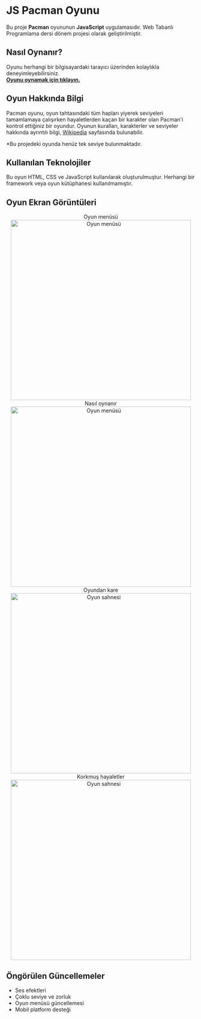
# JS Pacman Oyunu 
Bu proje **Pacman** oyununun **JavaScript** uygulamasıdır. Web Tabanlı Programlama dersi dönem projesi olarak geliştirilmiştir.


## Nasıl Oynanır?
Oyunu herhangi bir bilgisayardaki tarayıcı üzerinden kolaylıkla deneyimleyebilirsiniz. <br>
<a href="https://bilalyarmaci.github.io/pacman/" target="_blank"><b>Oyunu oynamak için tıklayın.</b></a>

## Oyun Hakkında Bilgi
Pacman oyunu, oyun tahtasındaki tüm hapları yiyerek seviyeleri tamamlamaya çalışırken hayaletlerden kaçan bir karakter olan Pacman'i kontrol ettiğiniz bir oyundur. Oyunun kuralları, karakterler ve seviyeler hakkında ayrıntılı bilgi, [Wikipedia](https://en.wikipedia.org/wiki/Pac-Man) sayfasında bulunabilir.

*Bu projedeki oyunda henüz tek seviye bulunmaktadır.

## Kullanılan Teknolojiler
Bu oyun HTML, CSS ve JavaScript kullanılarak oluşturulmuştur. Herhangi bir framework veya oyun kütüphanesi kullanılmamıştır.

## Oyun Ekran Görüntüleri
<div align="center">
<div>Oyun menüsü</div>
<img width="480" alt="Oyun menüsü" src="https://github.com/bilalyarmaci/web-oyun-projesi/assets/92362207/522338c4-71ba-4082-90f1-0cdf5d032e52">
</div>
<div align="center">
<div>Nasıl oynanır</div>
<img width="480" alt="Oyun menüsü" src="https://github.com/bilalyarmaci/web-oyun-projesi/assets/92362207/6ef553e7-b83e-4260-aa04-3379a24f4333">
</div>
<div align="center">Oyundan kare</div>
<div align="center"><img width="480" alt="Oyun sahnesi" src="https://github.com/bilalyarmaci/web-oyun-projesi/assets/92362207/29a30b91-c207-4f6b-837c-429c44e82d2a"></div>
<div align="center">Korkmuş hayaletler</div>
<div align="center"><img width="480" alt="Oyun sahnesi" src="https://github.com/bilalyarmaci/web-oyun-projesi/assets/92362207/7fb8dccd-3a68-47e1-91d1-45516399d3a6"></div>

## Öngörülen Güncellemeler
* Ses efektleri
* Çoklu seviye ve zorluk 
* Oyun menüsü güncellemesi
* Mobil platform desteği
